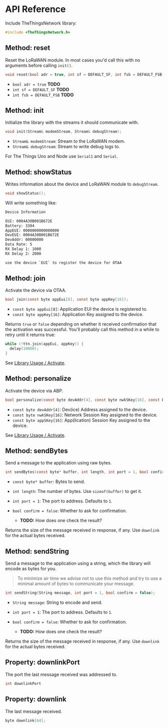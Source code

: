 # API Reference

Include TheThingsNetwork library:

```c
#include <TheThingsNetwork.h>
```

## Method: reset
Reset the LoRaWAN module. In most cases you'd call this with no arguments before calling `init()`.

```c
void reset(bool adr = true, int sf = DEFAULT_SF, int fsb = DEFAULT_FSB);
```

- `bool adr = true` **TODO**
- `int sf = DEFAULT_SF` **TODO**
- `int fsb = DEFAULT_FSB` **TODO**

## Method: init
Initialize the library with the streams it should communicate with.

```c
void init(Stream& modemStream, Stream& debugStream);
```

- `Stream& modemStream`: Stream to the LoRaWAN modem.
- `Stream& debugStream`: Stream to write debug logs to.

For The Things Uno and Node use `Serial1` and `Serial`.

## Method: showStatus
Writes information about the device and LoRaWAN module to `debugStream`.

```c
void showStatus();
```

Will write something like:

```bash
Device Information

EUI: 0004A30B001B672E
Battery: 3304
AppEUI: 0000000000000000
DevEUI: 0004A30B001B672E
DevAddr: 00000000
Data Rate: 5
RX Delay 1: 1000
RX Delay 2: 2000

use the device `EUI` to register the device for OTAA
```

## Method: join
Activate the device via OTAA.

```c
bool join(const byte appEui[8], const byte appKey[16]);
```

- `const byte appEui[8]`: Application EUI the device is registered to.
- `const byte appKey[16]`: Application Key assigned to the device.

Returns `true` or `false` depending on whether it received confirmation that the activation was successful. You'll probably call this method in a while to retry until it returns true:

```c
while (!ttn.join(appEui, appKey)) {
  delay(10000);
}
```

See [Library Usage / Activate](#activate).

## Method: personalize
Activate the device via ABP.

```c
bool personalize(const byte devAddr[4], const byte nwkSKey[16], const byte appSKey[16]);
```

- `const byte devAddr[4]`: Dev(ice) Address assigned to the device.
- `const byte nwkSKey[16]`: Network Session Key assigned to the device.
- `const byte appSKey[16]`: App(lication) Session Key assigned to the device.

See [Library Usage / Activate](#activate).

## Method: sendBytes
Send a message to the application using raw bytes.

```c
int sendBytes(const byte* buffer, int length, int port = 1, bool confirm = false);
```

- `const byte* buffer`: Bytes to send.
- `int length`: The number of bytes. Use `sizeof(buffer)` to get it.
- `int port = 1`: The port to address. Defaults to `1`.
- `bool confirm = false`: Whether to ask for confirmation.

	- **TODO:** How does one check the result?

Returns the size of the message received in response, if any. Use `downlink` for the actual bytes received.

## Method: sendString
Send a message to the application using a string, which the library will encode as bytes for you.

> To minimize air time we advise not to use this method and try to use a minimal amount of bytes to communicate your message.

```c
int sendString(String message, int port = 1, bool confirm = false);
```

- `String message`: String to encode and send.
- `int port = 1`: The port to address. Defaults to `1`.
- `bool confirm = false`: Whether to ask for confirmation.

	- **TODO:** How does one check the result?

Returns the size of the message received in response, if any. Use `downlink` for the actual bytes received.

## Property: downlinkPort
The port the last message received was addressed to.

```c
int downlinkPort
```

## Property: downlink
The last message received.

```c
byte downlink[64];
```